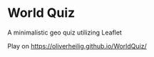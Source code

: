World Quiz
==========

A minimalistic geo quiz utilizing Leaflet

Play on https://oliverheilig.github.io/WorldQuiz/
